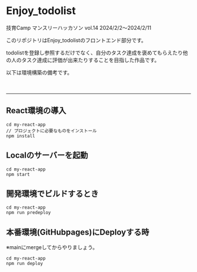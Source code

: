 # Enjoy_todolist
技育Camp マンスリーハッカソン vol.14 2024/2/2～2024/2/11

このリポジトリはEnjoy_todolistのフロントエンド部分です。

todolistを登録し参照するだけでなく、自分のタスク達成を褒めてもらえたり他の人のタスク達成に評価が出来たりすることを目指した作品です。

以下は環境構築の備考です。<br><br><br>

---
## React環境の導入
```
cd my-react-app
// プロジェクトに必要なものをインストール
npm install
```
## Localのサーバーを起動
```
cd my-react-app
npm start
```
## 開発環境でビルドするとき
```
cd my-react-app
npm run predeploy
```

## 本番環境(GitHubpages)にDeployする時
※mainにmergeしてからやりましょう。
```
cd my-react-app
npm run deploy
```
